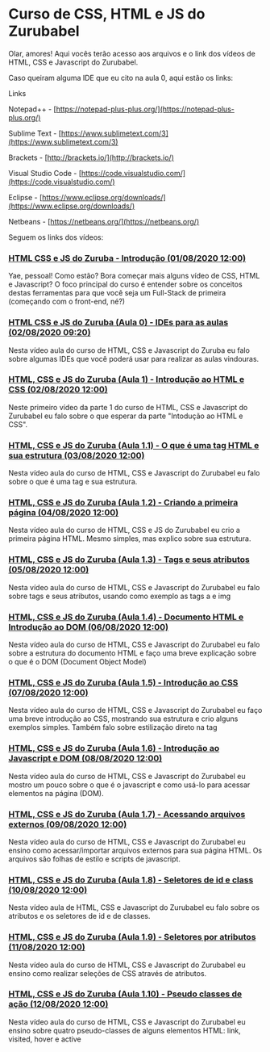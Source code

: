 # Curso de CSS, HTML e JS do Zurubabel

Olar, amores! Aqui vocês terão acesso aos arquivos e o link dos vídeos de HTML, CSS e Javascript do Zurubabel.

Caso queiram alguma IDE que eu cito na aula 0, aqui estão os links:

Links

Notepad++ - [https://notepad-plus-plus.org/](https://notepad-plus-plus.org/)

Sublime Text - [https://www.sublimetext.com/3](https://www.sublimetext.com/3)

Brackets - [http://brackets.io/](http://brackets.io/)

Visual Studio Code - [https://code.visualstudio.com/](https://code.visualstudio.com/)

Eclipse - [https://www.eclipse.org/downloads/](https://www.eclipse.org/downloads/)

Netbeans - [https://netbeans.org/](https://netbeans.org/)

Seguem os links dos vídeos:

### [HTML CSS e JS do Zuruba - Introdução (01/08/2020 12:00)](https://youtu.be/B13UL2WxIvo)

Yae, pessoal! Como estão? Bora começar mais alguns vídeo de CSS, HTML e Javascript? O foco principal do curso é entender sobre os conceitos destas ferramentas para que você seja um Full-Stack de primeira (começando com o front-end, né?)

### [HTML CSS e JS do Zuruba (Aula 0) - IDEs para as aulas (02/08/2020 09:20)](https://youtu.be/ev-INl7EAko)

Nesta vídeo aula do curso de HTML, CSS e Javascript do Zuruba eu falo sobre algumas IDEs que você poderá usar para realizar as aulas vindouras.

### [HTML, CSS e JS do Zuruba (Aula 1) - Introdução ao HTML e CSS (02/08/2020 12:00)](https://youtu.be/g-dOBh4PgV0)

Neste primeiro vídeo da parte 1 do curso de HTML, CSS e Javascript do Zurubabel eu falo sobre o que esperar da parte "Intodução ao HTML e CSS".

### [HTML, CSS e JS do Zuruba (Aula 1.1) - O que é uma tag HTML e sua estrutura (03/08/2020 12:00)](https://youtu.be/hY9deSxftdQ)

Nesta vídeo aula do curso de HTML, CSS e Javascript do Zurubabel eu falo sobre o que é uma tag e sua estrutura.

### [HTML, CSS e JS do Zuruba (Aula 1.2) - Criando a primeira página (04/08/2020 12:00)](https://youtu.be/rIHU9a2trE0)

Nesta vídeo aula do curso de HTML, CSS e JS do Zurubabel eu crio a primeira página HTML. Mesmo simples, mas explico sobre sua estrutura.

### [HTML, CSS e JS do Zuruba (Aula 1.3) - Tags e seus atributos (05/08/2020 12:00)](https://youtu.be/4Rpy-Pd122M)

Nesta vídeo aula do curso de HTML, CSS e Javascript do Zurubabel eu falo sobre tags e seus atributos, usando como exemplo as tags a e img

### [HTML, CSS e JS do Zuruba (Aula 1.4) - Documento HTML e Introdução ao DOM (06/08/2020 12:00)](https://youtu.be/fEXtJvbzCMI)

Nesta vídeo aula do curso de HTML, CSS e Javascript do Zurubabel eu falo sobre a estrutura do documento HTML e faço uma breve explicação sobre o que é o DOM (Document Object Model)

### [HTML, CSS e JS do Zuruba (Aula 1.5) - Introdução ao CSS (07/08/2020 12:00)](https://youtu.be/UZVE_zU38fY)

Nesta vídeo aula do curso de HTML, CSS e Javascript do Zurubabel eu faço uma breve introdução ao CSS, mostrando sua estrutura e crio alguns exemplos simples. Também falo sobre estilização direto na tag

### [HTML, CSS e JS do Zuruba (Aula 1.6) - Introdução ao Javascript e DOM (08/08/2020 12:00)](https://youtu.be/3chkgpNtRBY)

Nesta vídeo aula do curso de HTML, CSS e Javascript do Zurubabel eu mostro um pouco sobre o que é o javascript e como usá-lo para acessar elementos na página (DOM).

### [HTML, CSS e JS do Zuruba (Aula 1.7) - Acessando arquivos externos (09/08/2020 12:00)](https://youtu.be/Va_bV1cXFYw)

Nesta vídeo aula do curso de HTML, CSS e Javascript do Zurubabel eu ensino como acessar/importar arquivos externos para sua página HTML. Os arquivos são folhas de estilo e scripts de javascript.

### [HTML, CSS e JS do Zuruba (Aula 1.8) - Seletores de id e class (10/08/2020 12:00)](https://youtu.be/QWL5xxQg97A)

Nesta vídeo aula de HTML, CSS e Javascript do Zurubabel eu falo sobre os atributos e os seletores de id e de classes.

### [HTML, CSS e JS do Zuruba (Aula 1.9) - Seletores por atributos (11/08/2020 12:00)](https://youtu.be/GW_I6QAaSLc)

Nesta vídeo aula do curso de HTML, CSS e Javascript do Zurubabel eu ensino como realizar seleções de CSS através de atributos.

### [HTML, CSS e JS do Zuruba (Aula 1.10) - Pseudo classes de ação (12/08/2020 12:00)](https://youtu.be/VileOncr1tM)

Nesta vídeo aula do curso de HTML, CSS e Javascript do Zurubabel eu ensino sobre quatro pseudo-classes de alguns elementos HTML: link, visited, hover e active 
